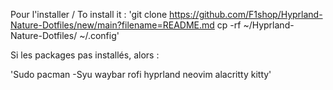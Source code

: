 Pour l'installer / To install it :
'git clone https://github.com/F1shop/Hyprland-Nature-Dotfiles/new/main?filename=README.md
cp -rf ~/Hyprland-Nature-Dotfiles/ ~/.config'

Si les packages pas installés, alors : 

'Sudo pacman -Syu waybar rofi hyprland neovim alacritty kitty'
